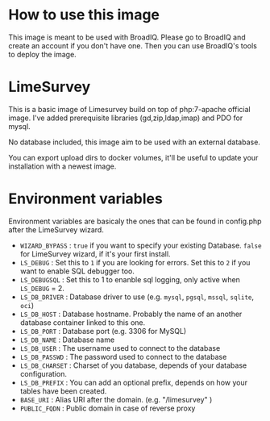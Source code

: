# How to use this image

This image is meant to be used with BroadIQ. Please go to BroadIQ and create an account if you don't have one. Then you can use BroadIQ's tools to deploy the image.

# LimeSurvey

This is a basic image of Limesurvey build on top of php:7-apache official image. I've added prerequisite libraries (gd,zip,ldap,imap) and PDO for mysql.

No database included, this image aim to be used with an external database.

You can export upload dirs to docker volumes, it'll be useful to update your installation with a newest image.


# Environment variables

Environment variables are basicaly the ones that can be found in config.php after the LimeSurvey wizard.

* `WIZARD_BYPASS` : `true` if you want to specify your existing Database. `false` for LimeSurvey wizard, if it's your first install.
* `LS_DEBUG` : Set this to `1` if you are looking for errors. Set this to `2` if you want to enable SQL debugger too.
* `LS_DEBUGSQL` : Set this to 1 to enanble sql logging, only active when `LS_DEBUG` = 2.
* `LS_DB_DRIVER` : Database driver to use (e.g. `mysql`, `pgsql`, `mssql`, `sqlite`, `oci`)
* `LS_DB_HOST` : Database hostname. Probably the name of an another database container linked to this one.
* `LS_DB_PORT` : Database port (e.g. 3306 for MySQL)
* `LS_DB_NAME` : Database name
* `LS_DB_USER` : The username used to connect to the database
* `LS_DB_PASSWD` : The password used to connect to the database
* `LS_DB_CHARSET` : Charset of you database, depends of your database configuration.
* `LS_DB_PREFIX` : You can add an optional prefix, depends on how your tables have been created.
* `BASE_URI` : Alias URI after the domain. (e.g. "/limesurvey" )
* `PUBLIC_FQDN` : Public domain in case of reverse proxy

